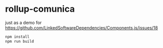 # rollup-comunica

just as a demo for https://github.com/LinkedSoftwareDependencies/Components.js/issues/18

```bash
npm install
npm run build
```